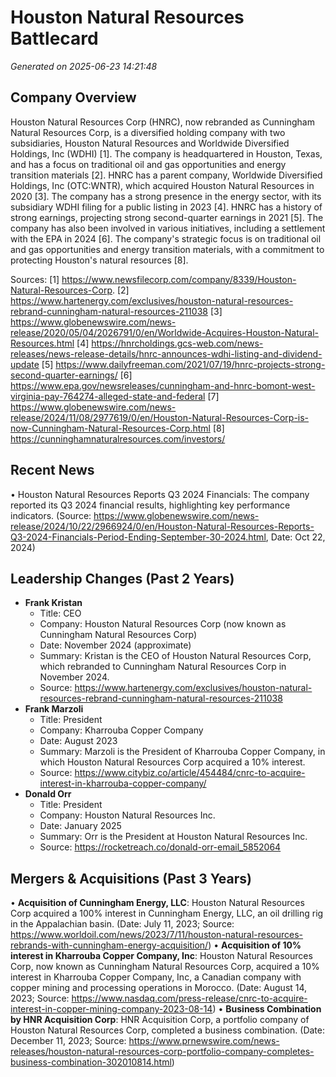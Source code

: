 # Houston Natural Resources Battlecard

*Generated on 2025-06-23 14:21:48*

## Company Overview
Houston Natural Resources Corp (HNRC), now rebranded as Cunningham Natural Resources Corp, is a diversified holding company with two subsidiaries, Houston Natural Resources and Worldwide Diversified Holdings, Inc (WDHI) [1]. The company is headquartered in Houston, Texas, and has a focus on traditional oil and gas opportunities and energy transition materials [2]. HNRC has a parent company, Worldwide Diversified Holdings, Inc (OTC:WNTR), which acquired Houston Natural Resources in 2020 [3]. The company has a strong presence in the energy sector, with its subsidiary WDHI filing for a public listing in 2023 [4]. HNRC has a history of strong earnings, projecting strong second-quarter earnings in 2021 [5]. The company has also been involved in various initiatives, including a settlement with the EPA in 2024 [6]. The company's strategic focus is on traditional oil and gas opportunities and energy transition materials, with a commitment to protecting Houston's natural resources [8].

Sources:
[1] https://www.newsfilecorp.com/company/8339/Houston-Natural-Resources-Corp.
[2] https://www.hartenergy.com/exclusives/houston-natural-resources-rebrand-cunningham-natural-resources-211038
[3] https://www.globenewswire.com/news-release/2020/05/04/2026791/0/en/Worldwide-Acquires-Houston-Natural-Resources.html
[4] https://hnrcholdings.gcs-web.com/news-releases/news-release-details/hnrc-announces-wdhi-listing-and-dividend-update
[5] https://www.dailyfreeman.com/2021/07/19/hnrc-projects-strong-second-quarter-earnings/
[6] https://www.epa.gov/newsreleases/cunningham-and-hnrc-bomont-west-virginia-pay-764274-alleged-state-and-federal
[7] https://www.globenewswire.com/news-release/2024/11/08/2977619/0/en/Houston-Natural-Resources-Corp-is-now-Cunningham-Natural-Resources-Corp.html
[8] https://cunninghamnaturalresources.com/investors/

## Recent News
• Houston Natural Resources Reports Q3 2024 Financials: The company reported its Q3 2024 financial results, highlighting key performance indicators. (Source: https://www.globenewswire.com/news-release/2024/10/22/2966924/0/en/Houston-Natural-Resources-Reports-Q3-2024-Financials-Period-Ending-September-30-2024.html, Date: Oct 22, 2024)

## Leadership Changes (Past 2 Years)
* **Frank Kristan**
	+ Title: CEO
	+ Company: Houston Natural Resources Corp (now known as Cunningham Natural Resources Corp)
	+ Date: November 2024 (approximate)
	+ Summary: Kristan is the CEO of Houston Natural Resources Corp, which rebranded to Cunningham Natural Resources Corp in November 2024.
	+ Source: https://www.hartenergy.com/exclusives/houston-natural-resources-rebrand-cunningham-natural-resources-211038
* **Frank Marzoli**
	+ Title: President
	+ Company: Kharrouba Copper Company
	+ Date: August 2023
	+ Summary: Marzoli is the President of Kharrouba Copper Company, in which Houston Natural Resources Corp acquired a 10% interest.
	+ Source: https://www.citybiz.co/article/454484/cnrc-to-acquire-interest-in-kharrouba-copper-company/
* **Donald Orr**
	+ Title: President
	+ Company: Houston Natural Resources Inc.
	+ Date: January 2025
	+ Summary: Orr is the President at Houston Natural Resources Inc.
	+ Source: https://rocketreach.co/donald-orr-email_5852064

## Mergers & Acquisitions (Past 3 Years)
• **Acquisition of Cunningham Energy, LLC**: Houston Natural Resources Corp acquired a 100% interest in Cunningham Energy, LLC, an oil drilling rig in the Appalachian basin. (Date: July 11, 2023; Source: https://www.worldoil.com/news/2023/7/11/houston-natural-resources-rebrands-with-cunningham-energy-acquisition/)
• **Acquisition of 10% interest in Kharrouba Copper Company, Inc**: Houston Natural Resources Corp, now known as Cunningham Natural Resources Corp, acquired a 10% interest in Kharrouba Copper Company, Inc, a Canadian company with copper mining and processing operations in Morocco. (Date: August 14, 2023; Source: https://www.nasdaq.com/press-release/cnrc-to-acquire-interest-in-copper-mining-company-2023-08-14)
• **Business Combination by HNR Acquisition Corp**: HNR Acquisition Corp, a portfolio company of Houston Natural Resources Corp, completed a business combination. (Date: December 11, 2023; Source: https://www.prnewswire.com/news-releases/houston-natural-resources-corp-portfolio-company-completes-business-combination-302010814.html)
